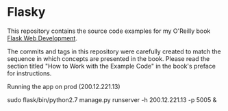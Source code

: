 Flasky
======

This repository contains the source code examples for my O'Reilly book [Flask Web Development](http://www.flaskbook.com).

The commits and tags in this repository were carefully created to match the sequence in which concepts are presented in the book. Please read the section titled "How to Work with the Example Code" in the book's preface for instructions.

Running the app on prod (200.12.221.13)

sudo flask/bin/python2.7 manage.py runserver -h 200.12.221.13 -p 5005 &
